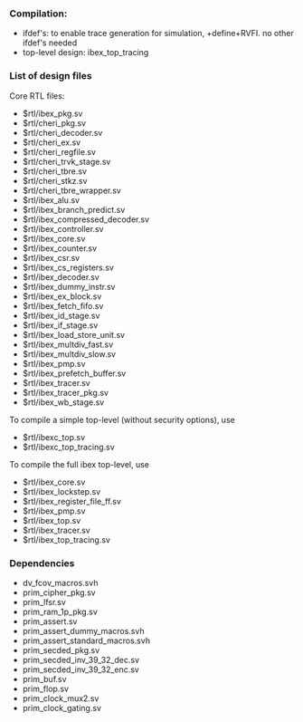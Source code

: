 ### Compilation:
  - ifdef's: to enable trace generation for simulation, +define+RVFI. no other ifdef's needed
  - top-level design: ibex_top_tracing 

### List of design files

Core RTL files:
-  $rtl/ibex_pkg.sv
-  $rtl/cheri_pkg.sv
-  $rtl/cheri_decoder.sv
-  $rtl/cheri_ex.sv
-  $rtl/cheri_regfile.sv
-  $rtl/cheri_trvk_stage.sv
-  $rtl/cheri_tbre.sv
-  $rtl/cheri_stkz.sv
-  $rtl/cheri_tbre_wrapper.sv
-  $rtl/ibex_alu.sv
-  $rtl/ibex_branch_predict.sv
-  $rtl/ibex_compressed_decoder.sv
-  $rtl/ibex_controller.sv
-  $rtl/ibex_core.sv
-  $rtl/ibex_counter.sv
-  $rtl/ibex_csr.sv
-  $rtl/ibex_cs_registers.sv
-  $rtl/ibex_decoder.sv
-  $rtl/ibex_dummy_instr.sv
-  $rtl/ibex_ex_block.sv
-  $rtl/ibex_fetch_fifo.sv
-  $rtl/ibex_id_stage.sv
-  $rtl/ibex_if_stage.sv
-  $rtl/ibex_load_store_unit.sv
-  $rtl/ibex_multdiv_fast.sv
-  $rtl/ibex_multdiv_slow.sv
-  $rtl/ibex_pmp.sv
-  $rtl/ibex_prefetch_buffer.sv
-  $rtl/ibex_tracer.sv
-  $rtl/ibex_tracer_pkg.sv
-  $rtl/ibex_wb_stage.sv

To compile a simple top-level (without security options), use
-  $rtl/ibexc_top.sv
-  $rtl/ibexc_top_tracing.sv
  
To compile the full ibex top-level, use
- $rtl/ibex_core.sv
- $rtl/ibex_lockstep.sv
- $rtl/ibex_register_file_ff.sv
- $rtl/ibex_pmp.sv
- $rtl/ibex_top.sv
- $rtl/ibex_tracer.sv
- $rtl/ibex_top_tracing.sv


### Dependencies
-  dv_fcov_macros.svh 
-  prim_cipher_pkg.sv
-  prim_lfsr.sv
-  prim_ram_1p_pkg.sv
-  prim_assert.sv
-  prim_assert_dummy_macros.svh
-  prim_assert_standard_macros.svh
-  prim_secded_pkg.sv
-  prim_secded_inv_39_32_dec.sv
-  prim_secded_inv_39_32_enc.sv
-  prim_buf.sv
-  prim_flop.sv
-  prim_clock_mux2.sv
-  prim_clock_gating.sv
